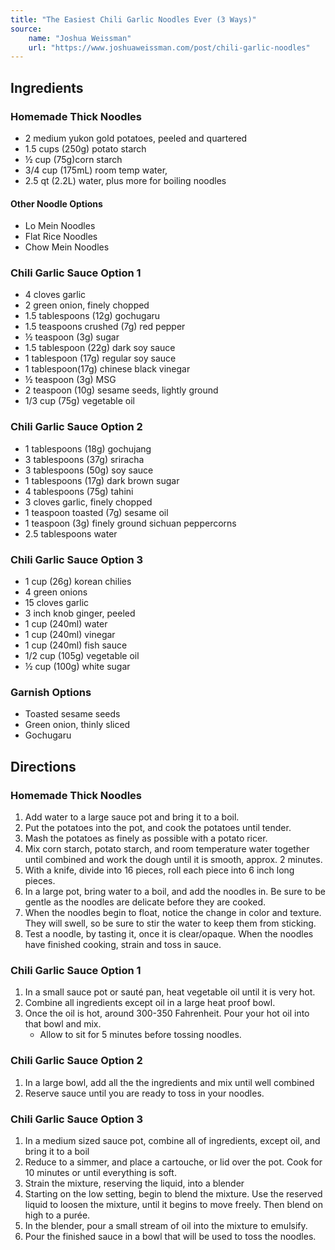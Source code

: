 ```yaml
---
title: "The Easiest Chili Garlic Noodles Ever (3 Ways)"
source:
    name: "Joshua Weissman"
    url: "https://www.joshuaweissman.com/post/chili-garlic-noodles"
---
```


## Ingredients

### Homemade Thick Noodles

-   2 medium yukon gold potatoes, peeled and quartered
-   1.5 cups (250g) potato starch
-   ½ cup (75g)corn starch
-   3/4 cup (175mL) room temp water,
-   2.5 qt (2.2L) water, plus more for boiling noodles

#### Other Noodle Options

-   Lo Mein Noodles
-   Flat Rice Noodles
-   Chow Mein Noodles

### Chili Garlic Sauce Option 1

-   4 cloves garlic
-   2 green onion, finely chopped
-   1.5 tablespoons (12g) gochugaru
-   1.5 teaspoons crushed (7g) red pepper
-   ½ teaspoon (3g) sugar
-   1.5 tablespoon (22g) dark soy sauce
-   1 tablespoon (17g) regular soy sauce
-   1 tablespoon(17g) chinese black vinegar
-   ½ teaspoon (3g) MSG
-   2 teaspoon (10g) sesame seeds, lightly ground
-   1/3 cup (75g) vegetable oil

### Chili Garlic Sauce Option 2

-   1 tablespoons (18g) gochujang
-   3 tablespoons (37g) sriracha
-   3 tablespoons (50g) soy sauce
-   1 tablespoons (17g) dark brown sugar
-   4 tablespoons (75g) tahini
-   3 cloves garlic, finely chopped
-   1 teaspoon toasted (7g) sesame oil
-   1 teaspoon (3g) finely ground sichuan peppercorns
-   2.5 tablespoons water

### Chili Garlic Sauce Option 3

-   1 cup (26g) korean chilies
-   4 green onions
-   15 cloves garlic
-   3 inch knob ginger, peeled
-   1 cup (240ml) water
-   1 cup (240ml) vinegar
-   1 cup (240ml) fish sauce
-   1/2 cup (105g) vegetable oil
-   ½ cup (100g) white sugar

### Garnish Options

-   Toasted sesame seeds
-   Green onion, thinly sliced
-   Gochugaru

## Directions

### Homemade Thick Noodles

1. Add water to a large sauce pot and bring it to a boil.
1. Put the potatoes into the pot, and cook the potatoes until tender.
1. Mash the potatoes as finely as possible with a potato ricer.
1. Mix corn starch, potato starch, and room temperature water together until combined and work the dough until it is smooth, approx. 2 minutes.
1. With a knife, divide into 16 pieces, roll each piece into 6 inch long pieces.
1. In a large pot, bring water to a boil, and add the noodles in. Be sure to be gentle as the noodles are delicate before they are cooked.
1. When the noodles begin to float, notice the change in color and texture. They will swell, so be sure to stir the water to keep them from sticking.
1. Test a noodle, by tasting it, once it is clear/opaque. When the noodles have finished cooking, strain and toss in sauce.

### Chili Garlic Sauce Option 1

1. In a small sauce pot or sauté pan, heat vegetable oil until it is very hot.
1. Combine all ingredients except oil in a large heat proof bowl.
1. Once the oil is hot, around 300-350 Fahrenheit. Pour your hot oil into that bowl and mix.
    - Allow to sit for 5 minutes before tossing noodles.

### Chili Garlic Sauce Option 2

1. In a large bowl, add all the the ingredients and mix until well combined
1. Reserve sauce until you are ready to toss in your noodles.

### Chili Garlic Sauce Option 3

1. In a medium sized sauce pot, combine all of ingredients, except oil, and bring it to a boil
1. Reduce to a simmer, and place a cartouche, or lid over the pot. Cook for 10 minutes or until everything is soft.
1. Strain the mixture, reserving the liquid, into a blender
1. Starting on the low setting, begin to blend the mixture. Use the reserved liquid to loosen the mixture, until it begins to move freely. Then blend on high to a purée.
1. In the blender, pour a small stream of oil into the mixture to emulsify.
1. Pour the finished sauce in a bowl that will be used to toss the noodles.
